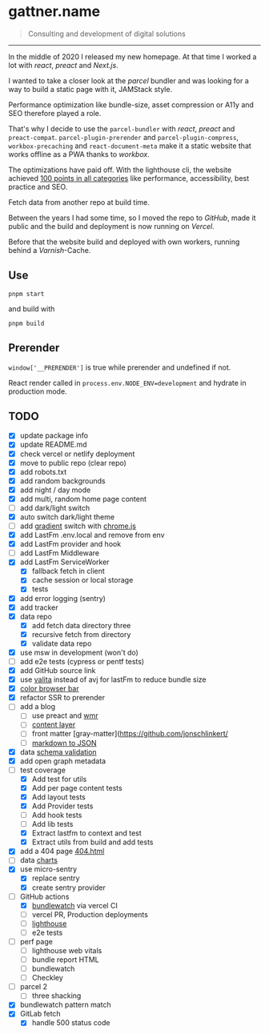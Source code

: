 # gattner.name

> Consulting and development of digital solutions

---

In the middle of 2020 I released my new homepage. At that time I worked a lot with _react_, _preact_ and _Next.js_.

I wanted to take a closer look at the _parcel_ bundler and was looking for a way to build a static page with it, JAMStack style.

Performance optimization like bundle-size, asset compression or A11y and SEO therefore played a role.

That's why I decide to use the `parcel-bundler` with _react_, _preact_ and `preact-compat`. `parcel-plugin-prerender` and `parcel-plugin-compress`, `workbox-precaching` and `react-document-meta` make it a static website that works offline as a PWA thanks to _workbox_.

The optimizations have paid off. With the lighthouse cli, the website achieved [100 points in all categories](https://googlechrome.github.io/lighthouse/viewer/?gist=6b8b5f4e71fda1b8b7b412c6de92e6ab) like performance, accessibility, best practice and SEO.

Fetch data from another repo at build time.

Between the years I had some time, so I moved the repo to _GitHub_, made it public and the build and deployment is now running on _Vercel_.

Before that the website build and deployed with own workers, running behind a _Varnish_-Cache.

## Use

```shell
pnpm start
```

and build with

```shell
pnpm build
```

## Prerender

`window['__PRERENDER']` is true while prerender and undefined if not.

React render called in `process.env.NODE_ENV=development` and hydrate in production mode.

## TODO

- [x] update package info
- [x] update README.md
- [x] check vercel or netlify deployment
- [x] move to public repo (clear repo)
- [x] add robots.txt
- [x] add random backgrounds
- [x] add night / day mode
- [x] add multi, random home page content
- [ ] add dark/light switch
- [x] auto switch dark/light theme
- [ ] add [gradient](https://www.joshwcomeau.com/css/make-beautiful-gradients/) switch with [chrome.js](https://gka.github.io/chroma.js/)
- [x] add LastFm .env.local and remove from env
- [x] add LastFm provider and hook
- [ ] add LastFm Middleware
- [x] add LastFm ServiceWorker
  - [x] fallback fetch in client
  - [x] cache session or local storage
  - [x] tests
- [x] add error logging (sentry)
- [x] add tracker
- [x] data repo
  - [x] add fetch data directory three
  - [x] recursive fetch from directory
  - [x] validate data repo
- [x] use msw in development (won't do)
- [ ] add e2e tests (cypress or pentf tests)
- [x] add GitHub source link
- [x] use [valita](https://github.com/badrap/valita/blob/main/README.md) instead of avj for lastFm to reduce bundle size
- [x] [color browser bar](https://stackoverflow.com/a/37630385)
- [x] refactor SSR to prerender
- [ ] add a blog
  - [ ] use preact and [wmr](https://wmr.dev/)
  - [ ] [content layer](https://github.com/contentlayerdev/contentlayer)
  - [ ] front matter [gray-matter](<https://github.com/jonschlinkert/>
  - [ ] [markdown to JSON](https://github.com/MoOx/markdown-to-json)
- [x] data [schema validation](https://ajv.js.org/guide/async-validation.html)
- [x] add open graph metadata
- [ ] test coverage
  - [x] Add test for utils
  - [x] Add per page content tests
  - [x] Add layout tests
  - [x] Add Provider tests
  - [ ] Add hook tests
  - [ ] Add lib tests
  - [x] Extract lastfm to context and test
  - [x] Extract utils from build and add tests
- [x] add a 404 page [404.html](https://vercel.com/guides/custom-404-page)
- [ ] data [charts](https://nivo.rocks/)
- [x] use micro-sentry
  - [x] replace sentry
  - [x] create sentry provider
- [ ] GitHub actions
  - [x] [bundlewatch](https://github.com/bundlewatch/bundlewatch) via vercel CI
  - [ ] vercel PR, Production deployments
  - [ ] [lighthouse](https://github.com/marketplace/actions/web-performance-audits-with-lighthouse)
  - [ ] e2e tests
- [ ] perf page
  - [ ] lighthouse web vitals
  - [ ] bundle report HTML
  - [ ] bundlewatch
  - [ ] Checkley
- [ ] parcel 2
  - [ ] three shacking
- [x] bundlewatch pattern match
- [x] GitLab fetch
  - [x] handle 500 status code
